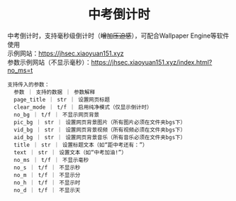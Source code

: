 <div align="center">
  <h1>中考倒计时</h1>
</div>

中考倒计时，支持毫秒级倒计时（~~增加压迫感~~），可配合Wallpaper Engine等软件使用\
示例网站：<https://jhsec.xiaoyuan151.xyz> \
参数示例网站（不显示毫秒）：<https://jhsec.xiaoyuan151.xyz/index.html?no_ms=t>

```
支持传入的参数：
  参数 ｜ 支持的数据 ｜ 参数解释
  page_title ｜ str ｜ 设置网页标题
  clear_mode ｜ t/f ｜ 启用纯净模式（仅显示倒计时）
  no_bg ｜ t/f ｜ 不显示网页背景
  pic_bg ｜ str ｜ 设置网页背景图片（所有图片必须在文件夹bgs下）
  vid_bg ｜ str ｜ 设置网页背景视频（所有视频必须在文件夹bgs下）
  aid_bg ｜ str ｜ 设置网页背景音乐（所有音乐必须在文件夹bgs下）
  title ｜ str ｜ 设置标题文本（如“距中考还有：”）
  text ｜ str ｜ 设置文本（如“中考加油!”）
  no_ms ｜ t/f ｜ 不显示毫秒
  no_s ｜ t/f ｜ 不显示秒
  no_m ｜ t/f ｜ 不显示分
  no_h ｜ t/f ｜ 不显示时
  no_d ｜ t/f ｜ 不显示天
```
